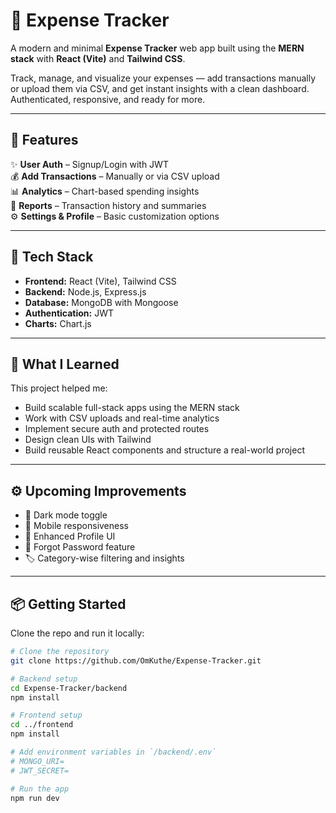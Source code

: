 # 💸 Expense Tracker

A modern and minimal **Expense Tracker** web app built using the **MERN stack** with **React (Vite)** and **Tailwind CSS**.

Track, manage, and visualize your expenses — add transactions manually or upload them via CSV, and get instant insights with a clean dashboard. Authenticated, responsive, and ready for more.

---

## 🚀 Features

✨ **User Auth** – Signup/Login with JWT  
💰 **Add Transactions** – Manually or via CSV upload  
📊 **Analytics** – Chart-based spending insights  
📂 **Reports** – Transaction history and summaries  
⚙️ **Settings & Profile** – Basic customization options  

---

## 🧱 Tech Stack

- **Frontend:** React (Vite), Tailwind CSS  
- **Backend:** Node.js, Express.js  
- **Database:** MongoDB with Mongoose  
- **Authentication:** JWT  
- **Charts:** Chart.js  

---

## 🧠 What I Learned

This project helped me:

- Build scalable full-stack apps using the MERN stack  
- Work with CSV uploads and real-time analytics  
- Implement secure auth and protected routes  
- Design clean UIs with Tailwind  
- Build reusable React components and structure a real-world project  

---

## ⚙️ Upcoming Improvements

- 🌙 Dark mode toggle  
- 📱 Mobile responsiveness  
- 👤 Enhanced Profile UI  
- 🔑 Forgot Password feature  
- 🏷️ Category-wise filtering and insights  

---

## 📦 Getting Started

Clone the repo and run it locally:

```bash
# Clone the repository
git clone https://github.com/OmKuthe/Expense-Tracker.git

# Backend setup
cd Expense-Tracker/backend
npm install

# Frontend setup
cd ../frontend
npm install

# Add environment variables in `/backend/.env`
# MONGO_URI=
# JWT_SECRET=

# Run the app
npm run dev
